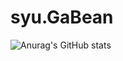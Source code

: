 # syu.GaBean

![Anurag's GitHub stats](https://github-readme-stats.vercel.app/api?username=y2chan&show_icons=true&theme=dark)
